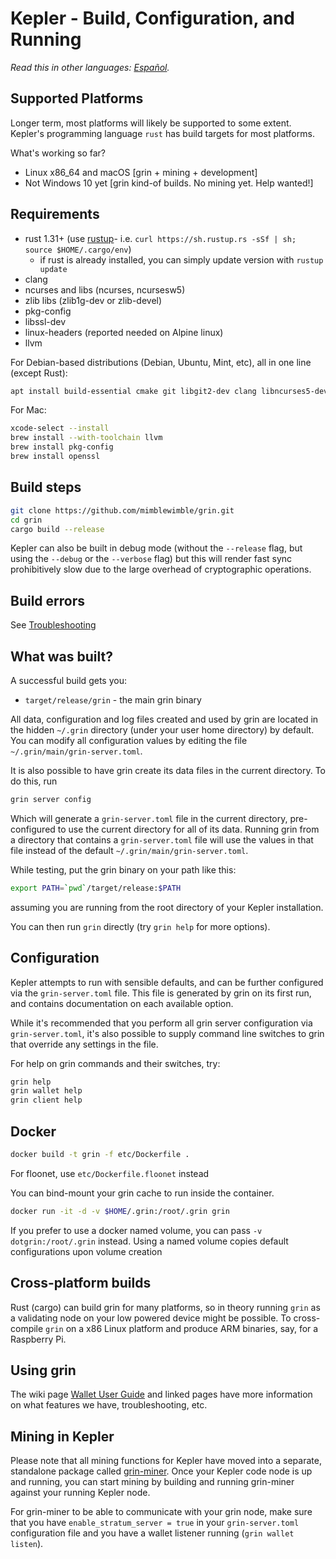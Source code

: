 # Kepler - Build, Configuration, and Running

*Read this in other languages: [Español](build_ES.md).*

## Supported Platforms

Longer term, most platforms will likely be supported to some extent.
Kepler's programming language `rust` has build targets for most platforms.

What's working so far?

* Linux x86\_64 and macOS [grin + mining + development]
* Not Windows 10 yet [grin kind-of builds. No mining yet. Help wanted!]

## Requirements

* rust 1.31+ (use [rustup]((https://www.rustup.rs/))- i.e. `curl https://sh.rustup.rs -sSf | sh; source $HOME/.cargo/env`)
  * if rust is already installed, you can simply update version with `rustup update`
* clang
* ncurses and libs (ncurses, ncursesw5)
* zlib libs (zlib1g-dev or zlib-devel)
* pkg-config
* libssl-dev
* linux-headers (reported needed on Alpine linux)
* llvm

For Debian-based distributions (Debian, Ubuntu, Mint, etc), all in one line (except Rust):

```sh
apt install build-essential cmake git libgit2-dev clang libncurses5-dev libncursesw5-dev zlib1g-dev pkg-config libssl-dev llvm
```

For Mac:

```sh
xcode-select --install
brew install --with-toolchain llvm
brew install pkg-config
brew install openssl
```

## Build steps

```sh
git clone https://github.com/mimblewimble/grin.git
cd grin
cargo build --release
```

Kepler can also be built in debug mode (without the `--release` flag, but using the `--debug` or the `--verbose` flag) but this will render fast sync prohibitively slow due to the large overhead of cryptographic operations.

## Build errors

See [Troubleshooting](https://github.com/mimblewimble/docs/wiki/Troubleshooting)

## What was built?

A successful build gets you:

* `target/release/grin` - the main grin binary

All data, configuration and log files created and used by grin are located in the hidden
`~/.grin` directory (under your user home directory) by default. You can modify all configuration
values by editing the file `~/.grin/main/grin-server.toml`.

It is also possible to have grin create its data files in the current directory. To do this, run

```sh
grin server config
```

Which will generate a `grin-server.toml` file in the current directory, pre-configured to use
the current directory for all of its data. Running grin from a directory that contains a
`grin-server.toml` file will use the values in that file instead of the default
`~/.grin/main/grin-server.toml`.

While testing, put the grin binary on your path like this:

```sh
export PATH=`pwd`/target/release:$PATH
```

assuming you are running from the root directory of your Kepler installation.

You can then run `grin` directly (try `grin help` for more options).

## Configuration

Kepler attempts to run with sensible defaults, and can be further configured via
the `grin-server.toml` file. This file is generated by grin on its first run, and
contains documentation on each available option.

While it's recommended that you perform all grin server configuration via
`grin-server.toml`, it's also possible to supply command line switches to grin that
override any settings in the file.

For help on grin commands and their switches, try:

```sh
grin help
grin wallet help
grin client help
```

## Docker

```sh
docker build -t grin -f etc/Dockerfile .
```
For floonet, use `etc/Dockerfile.floonet` instead

You can bind-mount your grin cache to run inside the container.

```sh
docker run -it -d -v $HOME/.grin:/root/.grin grin
```
If you prefer to use a docker named volume, you can pass `-v dotgrin:/root/.grin` instead.
Using a named volume copies default configurations upon volume creation

## Cross-platform builds

Rust (cargo) can build grin for many platforms, so in theory running `grin`
as a validating node on your low powered device might be possible.
To cross-compile `grin` on a x86 Linux platform and produce ARM binaries,
say, for a Raspberry Pi.

## Using grin

The wiki page [Wallet User Guide](https://github.com/mimblewimble/docs/wiki/Wallet-User-Guide)
and linked pages have more information on what features we have,
troubleshooting, etc.

## Mining in Kepler

Please note that all mining functions for Kepler have moved into a separate, standalone package called
[grin-miner](https://github.com/mimblewimble/grin-miner). Once your Kepler code node is up and running,
you can start mining by building and running grin-miner against your running Kepler node.

For grin-miner to be able to communicate with your grin node, make sure that you have `enable_stratum_server = true`
in your `grin-server.toml` configuration file and you have a wallet listener running (`grin wallet listen`). 
